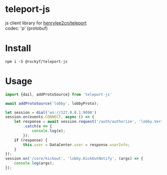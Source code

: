 # teleport-js

js client library for [henrylee2cn/teleport](https://github.com/henrylee2cn/teleport)  
codec: 'p' (protobuf)

# Install
```
npm i -S @rockyf/teleport-js
```

# Usage
```javascript
import {dail, addProtoSource} from 'teleport-js'

await addProtoSource('lobby', lobbyProto);

let session = dial('ws://127.0.0.1:9090')
session.on(events.CONNECT, async () => {
	let response = await session.request('/auth/authorize', 'lobby.Verify', {token: 'abcdefg'})
		.catch(e => {
			console.log(e);
		});
	if (response) {
		this.user = DataCenter.user = response.userInfo;
	}
});
session.on('/core/kickout', 'lobby.KickOutNotify', (args) => {
	console.log(args);
});
```